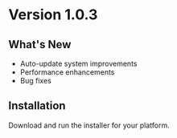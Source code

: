 # Version 1.0.3

## What's New
- Auto-update system improvements
- Performance enhancements
- Bug fixes

## Installation
Download and run the installer for your platform.